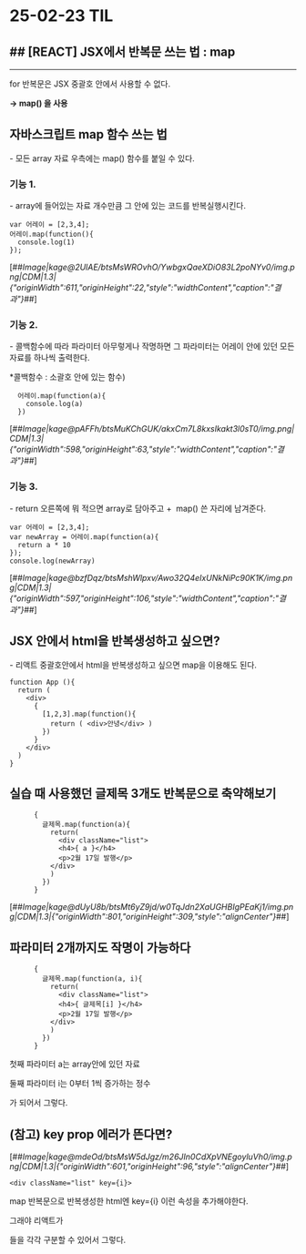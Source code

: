 # 25-02-23 TIL

## ## [REACT] JSX에서 반복문 쓰는 법 : map

---

for 반복문은 JSX 중괄호 안에서 사용할 수 없다.

**→ map() 을 사용**

## 자바스크립트 map 함수 쓰는 법

\- 모든 array 자료 우측에는 map() 함수를 붙일 수 있다.

### 기능 1.

\- array에 들어있는 자료 개수만큼 그 안에 있는 코드를 반복실행시킨다.

```
var 어레이 = [2,3,4];
어레이.map(function(){
  console.log(1)
});
```

[##_Image|kage@2UlAE/btsMsWROvhO/YwbgxQaeXDiO83L2poNYv0/img.png|CDM|1.3|{"originWidth":611,"originHeight":22,"style":"widthContent","caption":"결과"}_##]

### 기능 2.

\- 콜백함수에 따라 파라미터 아무렇게나 작명하면 그 파라미터는 어레이 안에 있던 모든 자료를 하나씩 출력한다. 

\*콜백함수 : 소괄호 안에 있는 함수)

```
  어레이.map(function(a){
    console.log(a)
  })
```

[##_Image|kage@pAFFh/btsMuKChGUK/akxCm7L8kxsIkakt3l0sT0/img.png|CDM|1.3|{"originWidth":598,"originHeight":63,"style":"widthContent","caption":"결과"}_##]

### 기능 3.

\- return 오른쪽에 뭐 적으면 array로 담아주고 +  map() 쓴 자리에 남겨준다.

```
var 어레이 = [2,3,4];
var newArray = 어레이.map(function(a){
  return a * 10
});
console.log(newArray)
```

[##_Image|kage@bzfDqz/btsMshWlpxv/Awo32Q4eIxUNkNiPc90K1K/img.png|CDM|1.3|{"originWidth":597,"originHeight":106,"style":"widthContent","caption":"결과"}_##]

## JSX 안에서 html을 반복생성하고 싶으면?

\- 리액트 중괄호안에서 html을 반복생성하고 싶으면 map을 이용해도 된다.

```
function App (){
  return (
    <div>
      { 
        [1,2,3].map(function(){
          return ( <div>안녕</div> )
        }) 
      }
    </div>
  )
}
```

## 실습 때 사용했던 글제목 3개도 반복문으로 축약해보기

```
      {
        글제목.map(function(a){
          return(
            <div className="list">
            <h4>{ a }</h4>
            <p>2월 17일 발행</p>
          </div>
          )
        })
      }
```

[##_Image|kage@dUyU8b/btsMt6yZ9jd/w0TqJdn2XaUGHBIgPEaKj1/img.png|CDM|1.3|{"originWidth":801,"originHeight":309,"style":"alignCenter"}_##]

## 파라미터 2개까지도 작명이 가능하다

```
      {
        글제목.map(function(a, i){
          return(
            <div className="list">
            <h4>{ 글제목[i] }</h4>
            <p>2월 17일 발행</p>
          </div>
          )
        })
      }
```

첫째 파라미터 a는 array안에 있던 자료

둘째 파라미터 i는 0부터 1씩 증가하는 정수

가 되어서 그렇다.

## (참고) key prop 에러가 뜬다면?

[##_Image|kage@mdeOd/btsMsW5dJgz/m26JIn0CdXpVNEgoyluVh0/img.png|CDM|1.3|{"originWidth":601,"originHeight":96,"style":"alignCenter"}_##]

```
<div className="list" key={i}>
```

map 반복문으로 반복생성한 html엔 key={i} 이런 속성을 추가해야한다.

그래야 리액트가 <div>들을 각각 구분할 수 있어서 그렇다.
